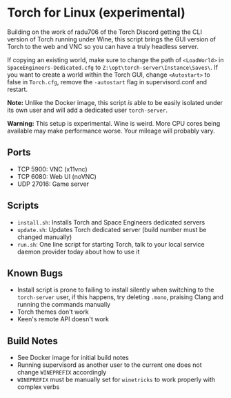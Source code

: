 Torch for Linux (experimental)
==============================

Building on the work of radu706 of the Torch Discord getting the CLI version of Torch running under Wine, this script brings the GUI version of Torch to the web and VNC so you can have a truly headless server.

If copying an existing world, make sure to change the path of `<LoadWorld>` in `SpaceEngineers-Dedicated.cfg` to `Z:\opt\torch-server\Instance\Saves\`. If you want to create a world within the Torch GUI, change `<Autostart>` to false in `Torch.cfg`, remove the `-autostart` flag in supervisord.conf and restart.

**Note:** Unlike the Docker image, this script *is* able to be easily isolated under its own user and will add a dedicated user `torch-server`.

**Warning:** This setup is experimental. Wine is weird. More CPU cores being available may make performance worse. Your mileage will probably vary.

Ports
-----
* TCP 5900: VNC (x11vnc)
* TCP 6080: Web UI (noVNC)
* UDP 27016: Game server

Scripts
-------
* `install.sh`: Installs Torch and Space Engineers dedicated servers
* `update.sh`: Updates Torch dedicated server (build number must be changed manually)
* `run.sh`: One line script for starting Torch, talk to your local service daemon provider today about how to use it

Known Bugs
----------
* Install script is prone to failing to install silently when switching to the `torch-server` user, if this happens, try deleting `.mono`, praising Clang and running the commands manually
* Torch themes don't work
* Keen's remote API doesn't work

Build Notes
-----------
* See Docker image for initial build notes
* Running supervisord as another user to the current one does not change `WINEPREFIX` accordingly
* `WINEPREFIX` must be manually set for `winetricks` to work properly with complex verbs
